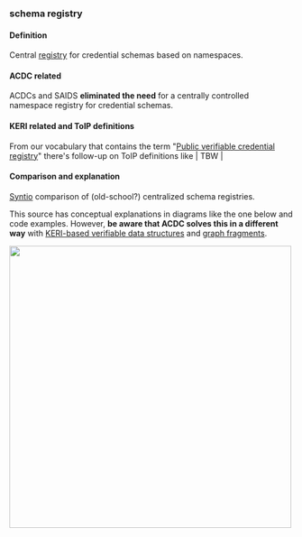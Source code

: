 ### schema registry

<h4>Definition</h4><p>Central <a href="registry">registry</a> for credential schemas based on namespaces. </p><h4>ACDC related</h4><p>ACDCs and SAIDS <strong>eliminated the need</strong> for a centrally controlled namespace registry for credential schemas.</p><h4>KERI related and ToIP definitions</h4><p>From our vocabulary that contains the term &quot;<a href="public-verifiable-credential-registry">Public verifiable credential registry</a>&quot; there&#39;s follow-up on ToIP definitions like | TBW |</p><h4>Comparison and explanation</h4><p><a href="https://www.syntio.net/en/labs-musings/schema-registry-comparison/">Syntio</a> comparison of (old-school?) centralized schema registries.</p><p>This source has conceptual explanations in diagrams like the one below and code examples. However, <strong>be aware that ACDC solves this in a different way</strong> with <a href="VDS">KERI-based verifiable data structures</a> and <a href="graph-fragment">graph fragments</a>.</p><img src="https://hackmd.io/_uploads/H1CE6FZfo.png" width="500" />